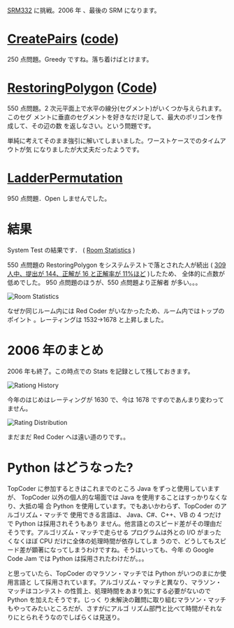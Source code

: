 <!--
title: 2006 年のまとめ - SRM332
date: 2006-12-30
-->

[SRM332](http://www.topcoder.com/stat?c=round_overview&rd=10012) に挑戦。2006 年
、最後の SRM になります。

# [CreatePairs](http://www.topcoder.com/stat?c=problem_statement&pm=7309&rd=10012) ([code](http://www.topcoder.com/stat?c=problem_solution&rm=263121&rd=10012&pm=7309&cr=15632820))

250 点問題。Greedy ですね。落ち着けばとけます。

# [RestoringPolygon](http://www.topcoder.com/stat?c=problem_statement&pm=6402&rd=10012) ([Code](http://www.topcoder.com/stat?c=problem_solution&rm=263121&rd=10012&pm=6402&cr=15632820))

550 点問題。2 次元平面上で水平の線分(セグメント)がいくつか与えられます。このセグ
メントに垂直のセグメントを好きなだけ足して、最大のポリゴンを作成して、その辺の数
を返しなさい。という問題です。

単純に考えてそのまま強引に解いてしまいました。ワーストケースでのタイムアウトが気
になりましたが大丈夫だったようです。

# [LadderPermutation](http://www.topcoder.com/stat?c=problem_statement&pm=6175&rd=10012)

950 点問題．Open しませんでした。

# 結果

System Test の結果です． (
[Room Statistics](http://www.topcoder.com/stat?c=coder_room_stats&cr=15632820&rd=10012&rm=263121)
)

550 点問題の RestoringPolygon をシステムテストで落とされた人が続出 (
[309 人中、提出が 144、正解が 16 と正解率が 11%ほど](http://www.topcoder.com/tc?module=ProblemDetail&rd=10012&pm=6402)
)したため、 全体的に点数が低めでした。 950 点問題のほうが、550 点問題より正解者
が多い。。。

![Room Statistics](http://farm1.static.flickr.com/149/338406108_a8c377433c_o.png)

なぜか同じルーム内には Red Coder がいなかったため、ルーム内ではトップのポイント
。レーティングは 1532-&gt;1678 と上昇しました。

# 2006 年のまとめ

2006 年も終了。この時点での Stats を記録として残しておきます。

![Rationg History](http://farm1.static.flickr.com/156/338419927_1cb351d94a_o.png)

今年のはじめはレーティングが 1630 で、今は 1678 ですのであんまり変わってません。

![Rating Distribution](http://farm1.static.flickr.com/127/338428423_92a7a00025_o.png)

まだまだ Red Coder へは遠い道のりです。。

# Python はどうなった?

TopCoder に参加するときはこれまでのところ Java をずっと使用していますが、
TopCoder 以外の個人的な場面では Java を使用することはすっかりなくなり、大抵の場
合 Python を使用しています。でもあいかわらず、TopCoder のアルゴリズム・マッチで
使用できる言語は、 Java、C\#、C++、VB の 4 つだけで Python は採用されそうもあり
ません。他言語とのスピード差がその理由だそうです。アルゴリズム・マッチで走らせる
プログラムは外との I/O がまったくなくほぼ CPU だけに全体の処理時間が依存してしま
うので、どうしてもスピード差が顕著になってしまうわけですね。そうはいっても、今年
の Google Code Jam では Python は採用されたわけだが。。。

と思っていたら、TopCoder のマラソン・マッチでは Python がいつのまにか使用言語と
して採用されています。アルゴリズム・マッチと異なり、マラソン・マッチはコンテスト
の性質上、処理時間をあまり気にする必要がないので Python を加えたそうです。じっく
り未解決の難問に取り組むマラソン・マッチもやってみたいところだが、さすがにアルゴ
リズム部門と比べて時間がそれなりにとられそうなのでしばらくは見送り。
